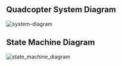 ## Quadcopter System Diagram
![system-diagram](https://user-images.githubusercontent.com/76025995/102175632-e1779500-3e6d-11eb-8078-a3860ad6424b.jpg)

## State Machine Diagram
![state_machine_diagram](https://user-images.githubusercontent.com/76025995/102175886-459a5900-3e6e-11eb-9845-9aa12f04f781.jpg)
